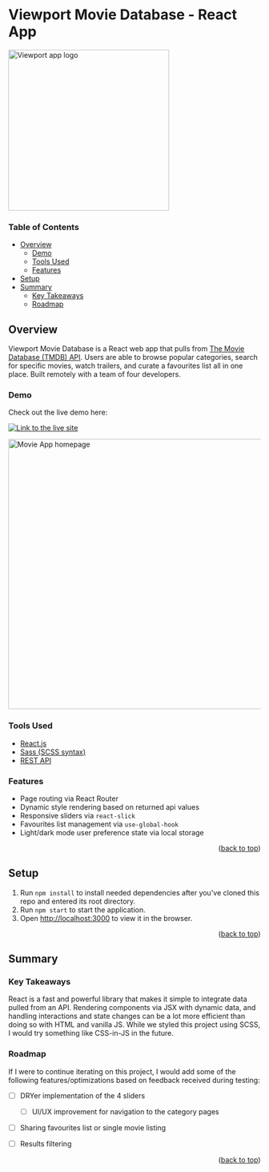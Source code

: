 <div  id="top"></div>

# Viewport Movie Database - React App
<img width="321" alt="Viewport app logo" src="https://user-images.githubusercontent.com/87734454/154987096-3e30bafc-804f-4345-9746-9ef4be6e066a.png">


### Table of Contents
* [Overview](#overview)
	* [Demo](#demo)
	* [Tools Used](#tools-used)
	* [Features](#features)
* [Setup](#setup)
* [Summary](#summary)
	* [Key Takeaways](#key-takeaways)
	* [Roadmap](#roadmap)
	
## Overview

Viewport Movie Database is a React web app that pulls from [The Movie Database (TMDB) API](https://developers.themoviedb.org/3/getting-started/introduction). Users are able to browse popular categories, search for specific movies, watch trailers, and curate a favourites list all in one place. Built remotely with a team of four developers.

### Demo

Check out the live demo here:

[![Link to the live site](https://img.shields.io/static/v1?label=View%20Live%20Site&message=%40%20LJFerrand%2Ecom&color=c13535&style=for-the-badge&logoWidth=20&logo=react&logoColor=blue&labelColor=c2c2c2)](https://viewport.ljferrand.com/)

<img width="539" alt="Movie App homepage" src="https://user-images.githubusercontent.com/87734454/154986736-0b067c44-607c-4c14-bcfb-afa266578574.png">

### Tools Used

- [React.js](https://reactjs.org/)
- [Sass (SCSS syntax)](https://sass-lang.com/)
- [REST API](https://developers.themoviedb.org/3/getting-started/introduction)

### Features

-	Page routing via React Router	
-	Dynamic style rendering based on returned api values
-	Responsive sliders via `react-slick`
-	Favourites list management via `use-global-hook`
-	Light/dark mode user preference state via local storage
	
<p  align="right">(<a  href="#top">back to top</a>)</p>

## Setup

1. Run `npm install` to install needed dependencies after you've cloned this repo and entered its root directory.
2. Run `npm start` to start the application.
3. Open [http://localhost:3000](http://localhost:3000/) to view it in the browser.

<p  align="right">(<a  href="#top">back to top</a>)</p>

## Summary

### Key Takeaways

React is a fast and powerful library that makes it simple to integrate data pulled from an API. Rendering components via JSX with dynamic data, and handling interactions and state changes can be a lot more efficient than doing so with HTML and vanilla JS.  While we styled this project using SCSS, I would try something like CSS-in-JS in the future.

### Roadmap
If I were to continue iterating on this project, I would add some of the following features/optimizations based on feedback received during testing: 

 - [ ] DRYer implementation of the 4 sliders
	 - [ ] UI/UX improvement for navigation to the category pages
- [ ] Sharing favourites list or single movie listing
- [ ] Results filtering


<p  align="right">(<a  href="#top">back to top</a>)</p>
